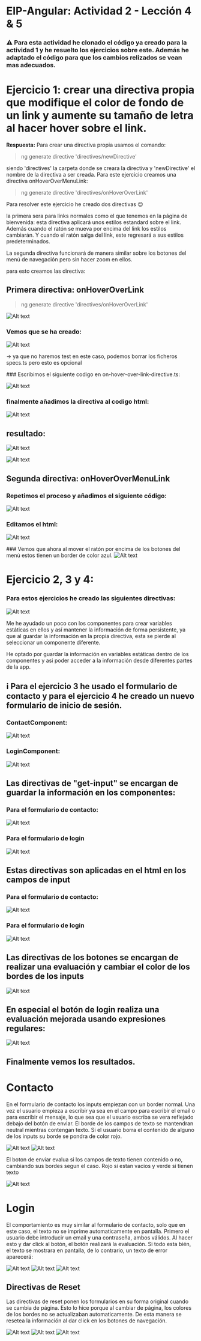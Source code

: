 # EIP-Angular: Actividad 2 - Lección 4 & 5

### ⚠️ Para esta actividad he clonado el código ya creado para la actividad 1 y he resuelto los ejercicios sobre este. Además he adaptado el código para que los cambios relizados se vean mas adecuados.


# Ejercicio 1: crear una directiva propia que modifique el color de fondo de un link y aumente su tamaño de letra al hacer hover sobre el link.

**Respuesta:**
Para crear una directiva propia usamos el comando: 

> ng generate directive 'directives/newDirective'

siendo 'directives' la carpeta donde se creara la directiva y 'newDirective' el nombre de la directiva a ser creada. Para este ejercicio creamos una directiva onHoverOverMenuLink:

> ng generate directive 'directives/onHoverOverLink'

Para resolver este ejercicio he creado dos directivas 😉

la primera sera para links normales como el que tenemos en la página de bienvenida: esta directiva aplicará unos estilos estandard sobre el link. Además cuando el ratón se mueva por encima del link los estilos cambiarán. Y cuando el ratón salga del link, este regresará a sus estilos predeterminados.

La segunda directiva funcionará de manera similar sobre los botones del menú de navegación pero sin hacer zoom en ellos.

para esto creamos las directiva:

## Primera directiva: onHoverOverLink

> ng generate directive 'directives/onHoverOverLink'

![Alt text](<Activity-Images/Captura de Pantalla 2023-07-22 a las 19.34.04.jpg>)

### Vemos que se ha creado:

![Alt text](<Activity-Images/Captura de Pantalla 2023-07-22 a las 19.34.25.jpg>)

-> ya que no haremos test en este caso, podemos borrar los ficheros specs.ts pero esto es opcional 

### Escribimos el siguiente codigo en on-hover-over-link-directive.ts:

![Alt text](<Activity-Images/Captura de Pantalla 2023-07-22 a las 20.28.27.jpg>)

### finalmente añadimos la directiva al codigo html:

![Alt text](<Activity-Images/Screenshot 2023-07-25 at 12.46.13.png>)

## resultado:

![Alt text](<Activity-Images/Captura de Pantalla 2023-07-22 a las 20.31.33.jpg>)

![Alt text](<Activity-Images/Captura de Pantalla 2023-07-22 a las 20.31.42.jpg>)

## Segunda directiva: onHoverOverMenuLink

### Repetimos el proceso y añadimos el siguiente código:

![Alt text](<Activity-Images/Screenshot 2023-07-25 at 12.44.28.png>)

### Editamos el html:

![Alt text](<Activity-Images/Screenshot 2023-07-25 at 12.48.34.png>)

### Vemos que ahora al mover el ratón por encima de los botones del menú estos tienen un border de color azul.
![Alt text](<Activity-Images/Screenshot 2023-07-25 at 12.50.33.png>)

# Ejercicio 2, 3 y 4: 

### Para estos ejercicios he creado las siguientes directivas:

![Alt text](<Activity-Images/Screenshot 2023-07-25 at 12.54.00.png>)

Me he ayudado un poco con los componentes para crear variables estáticas en ellos y así mantener la información de forma persistente, ya que al guardar la información en la propia directiva, esta se pierde al seleccionar un componente diferente.

He optado por guardar la información en variables estáticas dentro de los componentes y asi poder acceder a la información desde diferentes partes de la app.

## ℹ️ Para el ejercicio 3 he usado el formulario de contacto y para el ejercicio 4 he creado un nuevo formulario de inicio de sesión.

### ContactComponent:

![Alt text](<Activity-Images/Screenshot 2023-07-25 at 12.59.13.png>)

### LoginComponent: 

![Alt text](<Activity-Images/Screenshot 2023-07-25 at 12.59.36.png>)


## Las directivas de "get-input" se encargan de guardar la información en los componentes:

### Para el formulario de contacto:
![Alt text](<Activity-Images/Screenshot 2023-07-25 at 13.01.39.png>)

### Para el formulario de login
![Alt text](<Activity-Images/Screenshot 2023-07-25 at 13.01.48.png>)


## Estas directivas son aplicadas en el html en los campos de input

### Para el formulario de contacto:
![Alt text](<Activity-Images/Screenshot 2023-07-25 at 15.54.18.png>)

### Para el formulario de login
![Alt text](<Activity-Images/Screenshot 2023-07-25 at 15.54.33.png>)


## Las directivas de los botones se encargan de realizar una evaluación y cambiar el color de los bordes de los inputs


![Alt text](<Activity-Images/Screenshot 2023-07-25 at 13.05.15.png>)

## En especial el botón de login realiza una evaluación mejorada usando expresiones regulares:
![Alt text](<Activity-Images/Screenshot 2023-07-25 at 13.05.27.png>)

## Finalmente vemos los resultados.

# Contacto
En el formulario de contacto los inputs empiezan con un border normal. Una vez el usuario empieza a escribir ya sea en el campo para escribir el email o para escribir el mensaje, lo que sea que el usuario escriba se vera reflejado debajo del botón de enviar. El borde de los campos de texto se mantendran neutral mientras contengan texto. Si el usuario borra el contenido de alguno de los inputs su borde se pondra de color rojo. 

![Alt text](<Activity-Images/Screenshot 2023-07-25 at 16.04.52.png>)
![Alt text](<Activity-Images/Screenshot 2023-07-25 at 16.05.03.png>)

El boton de enviar evalua si los campos de texto tienen contenido o no, cambiando sus bordes segun el caso. Rojo si estan vacios y verde si tienen texto

![Alt text](<Activity-Images/Screenshot 2023-07-25 at 16.05.20.png>)

# Login
El comportamiento es muy similar al formulario de contacto, solo que en este caso, el texto no se imprime automaticamente en pantalla. Primero el usuario debe introducir un email y una contraseña, ambos válidos. Al hacer esto y dar click al botón, el botón realizará la evaluación. Si todo esta bién, el texto se mostrara en pantalla, de lo contrario, un texto de error aparecerá:

![Alt text](<Activity-Images/Screenshot 2023-07-25 at 16.14.48.png>)
![Alt text](<Activity-Images/Screenshot 2023-07-25 at 16.15.23.png>)
![Alt text](<Activity-Images/Screenshot 2023-07-25 at 16.15.31.png>)

## Directivas de Reset
Las directivas de reset ponen los formularios en su forma original cuando se cambia de página. Esto lo hice porque al cambiar de página, los colores de los bordes no se actualizaban automaticamente. De esta manera se resetea la información al dar click en los botones de navegación.

![Alt text](<Activity-Images/Screenshot 2023-07-25 at 16.21.29.png>)
![Alt text](<Activity-Images/Screenshot 2023-07-25 at 16.21.36.png>)
![Alt text](<Activity-Images/Screenshot 2023-07-25 at 16.21.51 1.png>)
